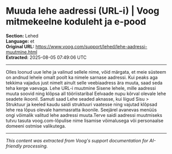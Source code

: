 # Muuda lehe aadressi (URL-i) | Voog mitmekeelne koduleht ja e-pood

**Section:** Lehed  
**Language:** et  
**Original URL:** https://www.voog.com/support/lehed/lehe-aadressi-muutmine.html  
**Extracted:** 2025-08-05 07:49:06 UTC

---

Olles loonud uue lehe ja valinud sellele nime, võid märgata, et meie süsteem on andnud lehele omalt poolt ka nimele sarnase aadressi. Kui peaks aga tekkima vajadus just nimelt ainult selle veebiaadress ära muuta, saad seda teha kerge vaevaga.
Lehe URL-i muutmine
Sisene lehele, mille aadressi muuta soovid ning klõpsa all tööriistaribal Eelvaade nupu kõrval olevale lehe seadete ikoonil.
Samuti saad Lehe seaded aknasse, kui liigud Sisu > Struktuur ja keeled kaudu saidi struktuuri vaatesse ning vajutad klõpsad lehe rea lõpus olevale hammasratta ikoonile.
Seejärel avanevas menüüs ongi võimalik valitud lehe aadressi muuta.Terve saidi aadressi muutmiseks tutvu tasuta voog.com-lõpulise nime lisamise võimalusega või personaalse domeeni ostmise valikutega.

---

*This content was extracted from Voog's support documentation for AI-friendly processing.*
